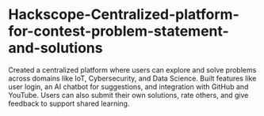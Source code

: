 # Hackscope-Centralized-platform-for-contest-problem-statement-and-solutions
Created a centralized platform where users can explore and solve problems across domains like IoT, Cybersecurity, and
 Data Science. Built features like user login, an AI chatbot for suggestions, and integration with GitHub and YouTube.
 Users can also submit their own solutions, rate others, and give feedback to support shared learning.
